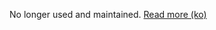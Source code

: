 No longer used and maintained. [Read more (ko)](https://jonghyeon.me/posts/2023-09-05-rewinding-2023-pimm-party/)
